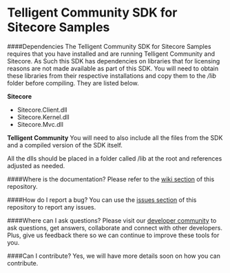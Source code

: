 # Telligent Community SDK for Sitecore Samples
####Dependencies
The Telligent Community SDK for Sitecore Samples requires that you have installed and are running Telligent Community and Sitecore.  As Such this SDK has dependencies on libraries that for licensing reasons are not made available as part of this SDK.  You will need to obtain these libraries from their respective installations and copy them to the */lib* folder before compiling.  They are listed below.

**Sitecore**
- Sitecore.Client.dll
- Sitecore.Kernel.dll
- Sitecore.Mvc.dll

**Telligent Community**
You will need to also include all the files from the SDK and a compiled version of the SDK itself.

All the dlls should be placed in a folder called /lib at the root and references adjusted as needed.

####Where is the documentation?
Please refer to the [wiki section](https://github.com/Telligent/Social-SitecoreSDK-Samples/wiki/) of this repository.

####How do I report a bug?
You can use the [issues section](https://github.com/Telligent/Social-SitecoreSDK-Samples/issues/) of this repository to report any issues.

####Where can I ask questions?
Please visit our [developer community](http://community.telligent.com/community/f/554) to ask questions, get answers, collaborate and connect with other developers. Plus, give us feedback there so we can continue to improve these tools for you.

####Can I contribute?
Yes, we will have more details soon on how you can contribute.
